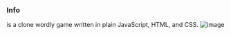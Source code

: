 ### Info
is a clone wordly game written in plain JavaScript, HTML, and CSS.
![image](https://user-images.githubusercontent.com/79605610/180976125-9c4c11bd-0c0e-40ec-870c-dca6fc18b6ca.png)
